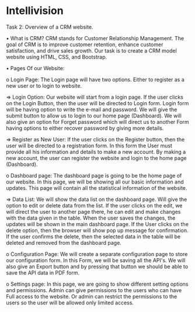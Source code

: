 # Intellivision

Task 2:
Overview of a CRM website.


•	What is CRM?
CRM stands for Customer Relationship Management. The goal of CRM is to improve customer retention, enhance customer satisfaction, and drive sales growth. 
Our task is to create a CRM model website using HTML, CSS, and Bootstrap.

•	Pages Of our Website:

o	Login Page:
The Login page will have two options. Either to register as a new user or to login to website.

=>	Login Option:
Our website will start from a login page. If the user clicks on the Login Button, then the user will be directed to Login form. Login form will be having option to write the e-mail and password. We will give the submit button to allow us to login to our home page (Dashboard). We will also give an option for Forget password which will direct us to another Form having options to either recover password by giving more details.

=>	Register as New User:
If the user clicks on the Register button, then the user will be directed to a registration form. In this form the User must provide all his information and details to make a new account. By making a new account, the user can register the website and login to the home page (Dashboard).

o	Dashboard page:
The dashboard page is going to be the home page of our website. In this page, we will be showing all our basic information and updates. This page will contain all the statistical information of the website.

=>	Data List:
We will show the data list on the dashboard page. Will give the option to edit or delete data from the list. If the user clicks on the edit, we will direct the user to another page there, he can edit and make changes with the data given in the table. When the user saves the changes, the updates will be shown in the main dashboard page.
	If the User clicks on the delete option, then the browser will show pop up message for confirmation. If the user confirms the delete, then the selected data in the table will be deleted and removed from the dashboard page.

o	Configuration Page:
We will create a separate configuration page to store our configuration form. In this Form, we will be saving all the API's. We will also give an Export button and by pressing that button we should be able to save the API data in PDF form.


o	Settings page:
In this page, we are going to show different setting options and permissions. Admin can give permissions to the users who can have Full access to the website. Or admin can restrict the permissions to the users so the user will be allowed only limited access.
